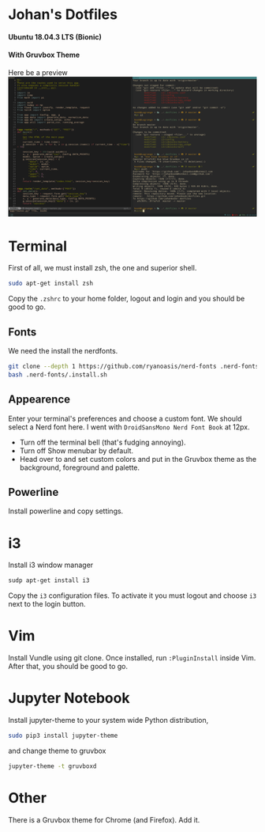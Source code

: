# Johan's Dotfiles
#### Ubuntu 18.04.3 LTS (Bionic)
#### With Gruvbox Theme

Here be a preview
![screenshot](https://raw.githubusercontent.com/johanbook/dotfiles/master/screenshot.png)

# Terminal
First of all, we must install zsh, the one and superior shell.
```bash
sudo apt-get install zsh
```
Copy the `.zshrc` to your home folder, logout and login and you should be good to go.

## Fonts
We need the install the nerdfonts.
```bash
git clone --depth 1 https://github.com/ryanoasis/nerd-fonts .nerd-fonts/
bash .nerd-fonts/.install.sh
```

## Appearence
Enter your terminal's preferences and choose a custom font. We should select a Nerd font here. I went with `DroidSansMono Nerd Font Book` at 12px.
- Turn off the terminal bell (that's fudging annoying).
- Turn off Show menubar by default.
- Head over to and set custom colors and put in the Gruvbox theme as the background, foreground and palette.

## Powerline
Install powerline and copy settings.

# i3
Install i3 window manager
```bash
sudp apt-get install i3
```
Copy the `i3` configuration files.
To activate it you must logout and choose `i3` next to the login button.

# Vim
Install Vundle using git clone. Once installed, run `:PluginInstall` inside Vim. After that, you should be good to go.

# Jupyter Notebook
Install jupyter-theme to your system wide Python distribution,
```bash
sudo pip3 install jupyter-theme
```
and change theme to gruvbox
```bash
jupyter-theme -t gruvboxd
```

# Other
There is a Gruvbox theme for Chrome (and Firefox). Add it.
